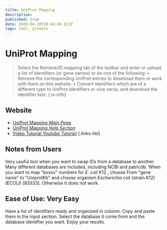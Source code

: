 ```yaml
---
title: UniProt Mapping
description: 
published: true
date: 2020-04-20T20:44:46.812Z
tags: tool, protein
---
```


# UniProt Mapping
>Select the Retrieve/ID mapping tab of the toolbar and enter or upload a list of identifiers (or gene names) to do one of the following:
&NewLine;
• Retrieve the corresponding UniProt entries to download them or work with them on this website.
• Convert identifiers which are of a different type to UniProt identifiers or vice versa, and download the identifier lists.
{.is-info}

## Website

- [UniProt Mapping *Main Page*](https://www.uniprot.org/uploadlists/)
- [UniProt Mapping *Help Section*](https://www.uniprot.org/help/uploadlists)
- [Video Tuturial *Youtube Tutoriel*](https://www.youtube.com/watch?v=kLdgjqWoMZc)
{.links-list}

## Notes from Users
Very usuful tool when you want to swap IDs from a database to another. Many different databases  are included, including NCBI and patricdb. When you want to map "bxxxx" numbers for *E. coli* K12 , choose From "gene name" to "UniprotKb" and choose organism *Escherichia coli* (strain K12) (ECOLI) [83333]. Otherwise it does not work.

## Ease of Use: Very Easy
Have a list of identifiers ready and organized in column. Copy and paste them in the input section. Select the database it come from and the database identifier you want. Enjoy your results.
